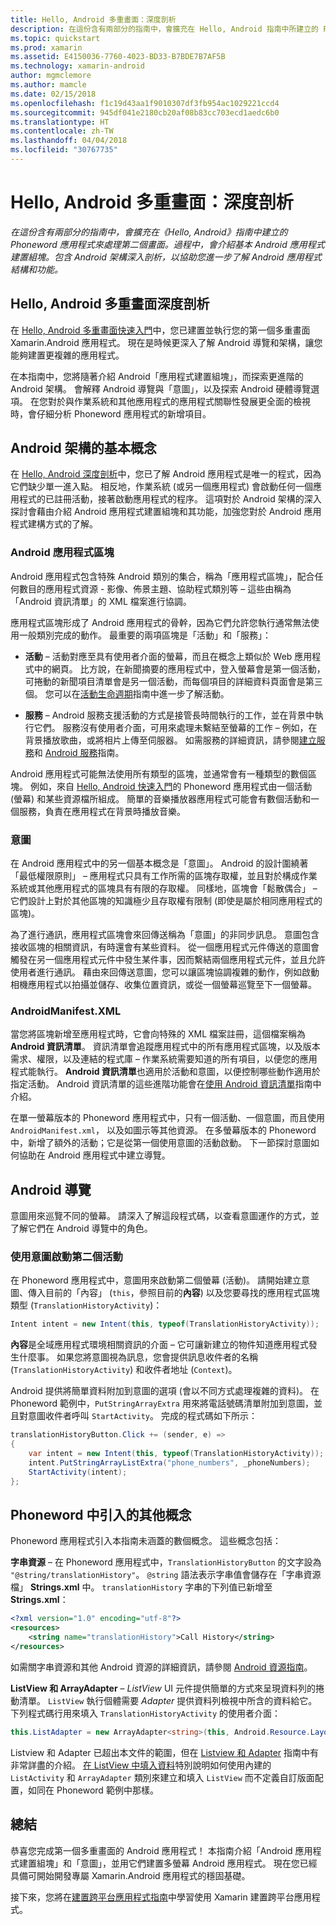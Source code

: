 ```yaml
---
title: Hello, Android 多重畫面：深度剖析
description: 在這份含有兩部分的指南中，會擴充在 Hello, Android 指南中所建立的 Phoneword 應用程式來處理第二個畫面。 過程中，會介紹基本 Android 應用程式建置組塊。 包含 Android 架構深入剖析，以協助您進一步了解 Android 應用程式結構和功能。
ms.topic: quickstart
ms.prod: xamarin
ms.assetid: E4150036-7760-4023-BD33-B7BDE7B7AF5B
ms.technology: xamarin-android
author: mgmclemore
ms.author: mamcle
ms.date: 02/15/2018
ms.openlocfilehash: f1c19d43aa1f9010307df3fb954ac1029221ccd4
ms.sourcegitcommit: 945df041e2180cb20af08b83cc703ecd1aedc6b0
ms.translationtype: HT
ms.contentlocale: zh-TW
ms.lasthandoff: 04/04/2018
ms.locfileid: "30767735"
---
```

# <a name="hello-android-multiscreen-deep-dive"></a>Hello, Android 多重畫面：深度剖析

_在這份含有兩部分的指南中，會擴充在《Hello, Android》指南中建立的 Phoneword 應用程式來處理第二個畫面。過程中，會介紹基本 Android 應用程式建置組塊。包含 Android 架構深入剖析，以協助您進一步了解 Android 應用程式結構和功能。_

## <a name="hello-android-multiscreen-deep-dive"></a>Hello, Android 多重畫面深度剖析

在 [Hello, Android 多重畫面快速入門](~/android/get-started/hello-android-multiscreen/hello-android-multiscreen-quickstart.md)中，您已建置並執行您的第一個多重畫面 Xamarin.Android 應用程式。
現在是時候更深入了解 Android 導覽和架構，讓您能夠建置更複雜的應用程式。

在本指南中，您將隨著介紹 Android「應用程式建置組塊」，而探索更進階的 Android 架構。 會解釋 Android 導覽與「意圖」，以及探索 Android 硬體導覽選項。 在您對於與作業系統和其他應用程式的應用程式關聯性發展更全面的檢視時，會仔細分析 Phoneword 應用程式的新增項目。


## <a name="android-architecture-basics"></a>Android 架構的基本概念

在 [Hello, Android 深度剖析](~/android/get-started/hello-android/hello-android-deepdive.md)中，您已了解 Android 應用程式是唯一的程式，因為它們缺少單一進入點。 相反地，作業系統 (或另一個應用程式) 會啟動任何一個應用程式的已註冊活動，接著啟動應用程式的程序。 這項對於 Android 架構的深入探討會藉由介紹 Android 應用程式建置組塊和其功能，加強您對於 Android 應用程式建構方式的了解。


### <a name="android-application-blocks"></a>Android 應用程式區塊

Android 應用程式包含特殊 Android 類別的集合，稱為「應用程式區塊」，配合任何數目的應用程式資源 - 影像、佈景主題、協助程式類別等 &ndash; 這些由稱為「Android 資訊清單」的 XML 檔案進行協調。

應用程式區塊形成了 Android 應用程式的骨幹，因為它們允許您執行通常無法使用一般類別完成的動作。 最重要的兩項區塊是「活動」和「服務」：

-   **活動** &ndash; 活動對應至具有使用者介面的螢幕，而且在概念上類似於 Web 應用程式中的網頁。 比方說，在新聞摘要的應用程式中，登入螢幕會是第一個活動，可捲動的新聞項目清單會是另一個活動，而每個項目的詳細資料頁面會是第三個。 您可以在[活動生命週期](~/android/app-fundamentals/activity-lifecycle/index.md)指南中進一步了解活動。

-   **服務** &ndash; Android 服務支援活動的方式是接管長時間執行的工作，並在背景中執行它們。 服務沒有使用者介面，可用來處理未繫結至螢幕的工作 &ndash; 例如，在背景播放歌曲，或將相片上傳至伺服器。 如需服務的詳細資訊，請參閱[建立服務](~/android/app-fundamentals/services/index.md)和 [Android 服務](~/android/app-fundamentals/services/index.md)指南。


Android 應用程式可能無法使用所有類型的區塊，並通常會有一種類型的數個區塊。 例如，來自 [Hello, Android 快速入門](~/android/get-started/hello-android/hello-android-quickstart.md)的 Phoneword 應用程式由一個活動 (螢幕) 和某些資源檔所組成。 簡單的音樂播放器應用程式可能會有數個活動和一個服務，負責在應用程式在背景時播放音樂。

### <a name="intents"></a>意圖

在 Android 應用程式中的另一個基本概念是「意圖」。
Android 的設計圍繞著「最低權限原則」 &ndash; 應用程式只具有工作所需的區塊存取權，並且對於構成作業系統或其他應用程式的區塊具有有限的存取權。 同樣地，區塊會「鬆散偶合」 &ndash; 它們設計上對於其他區塊的知識極少且存取權有限制 (即使是屬於相同應用程式的區塊)。

為了進行通訊，應用程式區塊會來回傳送稱為「意圖」的非同步訊息。 意圖包含接收區塊的相關資訊，有時還會有某些資料。 從一個應用程式元件傳送的意圖會觸發在另一個應用程式元件中發生某件事，因而繫結兩個應用程式元件，並且允許使用者進行通訊。 藉由來回傳送意圖，您可以讓區塊協調複雜的動作，例如啟動相機應用程式以拍攝並儲存、收集位置資訊，或從一個螢幕巡覽至下一個螢幕。


### <a name="androidmanifestxml"></a>AndroidManifest.XML

當您將區塊新增至應用程式時，它會向特殊的 XML 檔案註冊，這個檔案稱為 **Android 資訊清單**。 資訊清單會追蹤應用程式中的所有應用程式區塊，以及版本需求、權限，以及連結的程式庫 &ndash; 作業系統需要知道的所有項目，以便您的應用程式能執行。 **Android 資訊清單**也適用於活動和意圖，以便控制哪些動作適用於指定活動。 Android 資訊清單的這些進階功能會在[使用 Android 資訊清單](~/android/platform/android-manifest.md)指南中介紹。

在單一螢幕版本的 Phoneword 應用程式中，只有一個活動、一個意圖，而且使用 `AndroidManifest.xml`， 以及如圖示等其他資源。 在多螢幕版本的 Phoneword 中，新增了額外的活動；它是從第一個使用意圖的活動啟動。 下一節探討意圖如何協助在 Android 應用程式中建立導覽。

## <a name="android-navigation"></a>Android 導覽

意圖用來巡覽不同的螢幕。 請深入了解這段程式碼，以查看意圖運作的方式，並了解它們在 Android 導覽中的角色。


### <a name="launching-a-second-activity-with-an-intent"></a>使用意圖啟動第二個活動

在 Phoneword 應用程式中，意圖用來啟動第二個螢幕 (活動)。 請開始建立意圖、傳入目前的「內容」 (`this`，參照目前的**內容**) 以及您要尋找的應用程式區塊類型 (`TranslationHistoryActivity`)：

```csharp
Intent intent = new Intent(this, typeof(TranslationHistoryActivity));
```

**內容**是全域應用程式環境相關資訊的介面 &ndash; 它可讓新建立的物件知道應用程式發生什麼事。 如果您將意圖視為訊息，您會提供訊息收件者的名稱 (`TranslationHistoryActivity`) 和收件者地址 (`Context`)。

Android 提供將簡單資料附加到意圖的選項 (會以不同方式處理複雜的資料)。 在 Phoneword 範例中，`PutStringArrayExtra` 用來將電話號碼清單附加到意圖，並且對意圖收件者呼叫 `StartActivity`。 完成的程式碼如下所示：

```csharp
translationHistoryButton.Click += (sender, e) =>
{
    var intent = new Intent(this, typeof(TranslationHistoryActivity));
    intent.PutStringArrayListExtra("phone_numbers", _phoneNumbers);
    StartActivity(intent);
};
```


## <a name="additional-concepts-introduced-in-phoneword"></a>Phoneword 中引入的其他概念

Phoneword 應用程式引入本指南未涵蓋的數個概念。 這些概念包括：

**字串資源** &ndash; 在 Phoneword 應用程式中，`TranslationHistoryButton` 的文字設為 `"@string/translationHistory"`。 `@string` 語法表示字串值會儲存在「字串資源檔」 **Strings.xml** 中。 `translationHistory` 字串的下列值已新增至 **Strings.xml**：

```xml
<?xml version="1.0" encoding="utf-8"?>
<resources>
    <string name="translationHistory">Call History</string>
</resources>
```

如需關字串資源和其他 Android 資源的詳細資訊，請參閱 [Android 資源指南](~/android/app-fundamentals/resources-in-android/index.md)。

**ListView 和 ArrayAdapter** &ndash; _ListView_ UI 元件提供簡單的方式來呈現資料列的捲動清單。 `ListView` 執行個體需要 _Adapter_ 提供資料列檢視中所含的資料給它。 下列程式碼行用來填入 `TranslationHistoryActivity` 的使用者介面：

```csharp
this.ListAdapter = new ArrayAdapter<string>(this, Android.Resource.Layout.SimpleListItem1, phoneNumbers);
```

Listview 和 Adapter 已超出本文件的範圍，但在 [Listview 和 Adapter](~/android/user-interface/layouts/list-view/index.md) 指南中有非常詳盡的介紹。
[在 ListView 中填入資料](~/android/user-interface/layouts/list-view/populating.md)特別說明如何使用內建的 `ListActivity` 和 `ArrayAdapter` 類別來建立和填入 `ListView` 而不定義自訂版面配置，如同在 Phoneword 範例中那樣。


## <a name="summary"></a>總結

恭喜您完成第一個多重畫面的 Android 應用程式！ 本指南介紹「Android 應用程式建置組塊」和「意圖」，並用它們建置多螢幕 Android 應用程式。 現在您已經具備可開始開發專屬 Xamarin.Android 應用程式的穩固基礎。

接下來，您將在[建置跨平台應用程式指南](~/cross-platform/app-fundamentals/building-cross-platform-applications/index.md)中學習使用 Xamarin 建置跨平台應用程式。
